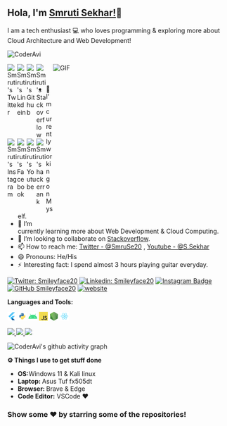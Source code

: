 ## Hola, I'm [Smruti Sekhar!](https://coderavi.github.io/my-protfolio/)👋
I am a tech enthusiast 💻 who loves programming & exploring more about Cloud Architecture and Web Development!
<p align="left">
<img src="https://komarev.com/ghpvc/?username=CoderAvi&label=Profile views&color=green&style=plastic" alt="CoderAvi" /> 
</p>
</a><img align="right" alt="GIF" src="https://camo.githubusercontent.com/992babdffd8c74a1502de375fbdf7e4d54773242/68747470733a2f2f6d656469612e67697068792e636f6d2f6d656469612f53576f536b4e36447854737a71494b4571762f67697068792e676966" width="400" height="355" />
</a>


<a href="https://twitter.com/SmruSe20">
  <img align="left" alt="Smruti's Twitter" width="22px" src="https://cdn.jsdelivr.net/npm/simple-icons@v3/icons/twitter.svg" />
</a>
<a href="[https://www.linkedin.com/in/smrutisekhar2001/]">
  <img align="left" alt="Smruti's Linkdein" width="22px" src="https://cdn.jsdelivr.net/npm/simple-icons@v3/icons/linkedin.svg" />
</a>
<a href="https://github.com/Smileyface20">
  <img align="left" alt="Smruti's Github" width="22px" src="https://cdn.jsdelivr.net/npm/simple-icons@v3/icons/github.svg" />
</a>
<a href="https://stackoverflow.com/users/19222067/smruti-sekhar?tab=profile">
  <img align="left" alt="Smruti's Stackoverflow" width="22px" src="https://cdn.jsdelivr.net/npm/simple-icons@v3/icons/stackoverflow.svg" />
</a>
<a href="https://www.instagram.com/s._.shekhar._/">
  <img align="left" alt="Smruti's Instagram" width="22px" src="https://cdn.jsdelivr.net/npm/simple-icons@v3/icons/instagram.svg" />
</a>
<a href="https://www.facebook.com/profile.php?id=100010572190367">
  <img align="left" alt="Smruti's Facebook" width="22px" src="https://cdn.jsdelivr.net/npm/simple-icons@v3/icons/facebook.svg" />

<a href="https://www.youtube.com/channel/UCl6srlVqE-FwPTa1SmEZJ2Q">
  <img align="left" alt="Smruti's Youtube" width="22px" src="https://cdn.jsdelivr.net/npm/simple-icons@v3/icons/youtube.svg" />
</a>
<a href="https://www.hackerrank.com/ss20032001">
  <img align="left" alt="Smruti's hackerrank" width="22px" src="https://cdn.jsdelivr.net/npm/simple-icons@v3/icons/hackerrank.svg" />
</a>	
<br/>
<br/>
		
- 🔭 I’m currently working on Myself.
- 🌱 I’m currently learning more about Web Development & Cloud Computing.
- 👯 I’m looking to collaborate on [Stackoverflow](https://stackoverflow.com/users/19222067/smruti-sekhar).
- 📫 How to reach me: [Twitter - @SmruSe20](https://twitter.com/SmruSe20) , [Youtube - @S.Sekhar](https://www.youtube.com/channel/UCl6srlVqE-FwPTa1SmEZJ2Q)
- 😄 Pronouns: He/His    
- ⚡ Interesting fact: I spend almost 3 hours playing guitar everyday.       
           
 
[![Twitter: Smileyface20](https://img.shields.io/twitter/follow/Smileyface20?style=social)](https://twitter.com/SmruSe20)
[![Linkedin: Smileyface20](https://img.shields.io/badge/-smileyface20-blue?style=flat-square&logo=Linkedin&logoColor=white&link=https://www.linkedin.com/in/smrutisekhar2001/)](https://www.linkedin.com/in/smrutisekhar2001/)
[![Instagram Badge](https://img.shields.io/badge/-Instagram-e4405f?style=flat-square&logo=Instagram&logoColor=white)](https://www.instagram.com/s._.shekhar._/) 
[![GitHub Smileyface20](https://img.shields.io/github/followers/Smileyface20?label=follow&style=social)](https://github.com/Smileyface20)
[![website](https://img.shields.io/badge/Portfolio-Smileyface20-2648ff?style=flat-square&logo=google-chrome)](https://smileyface20.github.io/MyPortfolio/)

**Languages and Tools:**  

<code><img height="20" src="https://raw.githubusercontent.com/github/explore/80688e429a7d4ef2fca1e82350fe8e3517d3494d/topics/flutter/flutter.png"></code>
<code><img height="20" src="https://raw.githubusercontent.com/github/explore/80688e429a7d4ef2fca1e82350fe8e3517d3494d/topics/python/python.png"></code>
<code><img height="20" src="https://raw.githubusercontent.com/github/explore/80688e429a7d4ef2fca1e82350fe8e3517d3494d/topics/android/android.png"></code>
<code><img height="20" src="https://raw.githubusercontent.com/github/explore/80688e429a7d4ef2fca1e82350fe8e3517d3494d/topics/javascript/javascript.png"></code>
<code><img height="20" src="https://raw.githubusercontent.com/github/explore/80688e429a7d4ef2fca1e82350fe8e3517d3494d/topics/nodejs/nodejs.png"></code>
<code><img height="20" src="https://raw.githubusercontent.com/github/explore/80688e429a7d4ef2fca1e82350fe8e3517d3494d/topics/react/react.png"></code>   

<a href="https://github.com/CoderAvi">
<img height="114em"src="https://github-readme-stats.vercel.app/api?username=CoderAvi&show_icons=true&theme=algolia&include_all_commits=true&count_private=true"/>

<img height="114em" src="https://github-readme-stats-eight-theta.vercel.app/api/top-langs/?username=CoderAvi&layout=compact&langs_count=6&theme=algolia"/>
<img height="114em" src="https://github-readme-streak-stats.herokuapp.com/?user=CoderAvi&show_icons=true&locale=en&layout=compact&theme=algolia&line_height=0"/>
</a>

![CoderAvi's github activity graph](https://activity-graph.herokuapp.com/graph?username=CoderAvi&bg_color=000000&color=4cd8f0&line=2fc8ee&point=ffffff&area=true&hide_border=true)

<b>⚙️ Things I use to get stuff done</b></summary>
  	<ul>
  	    <li><b>OS:</b>Windows 11 & Kali linux</li>
	    <li><b>Laptop: </b> Asus Tuf fx505dt</li>
  	    <li><b>Browser: </b> Brave & Edge</li>
	    <li><b>Code Editor:</b> VSCode ❤</li>
        </ul>	

<div align="centre">

### Show some ❤️ by starring some of the repositories!



</div>


  
